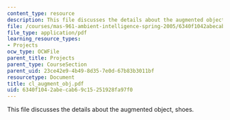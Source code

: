 ```yaml
---
content_type: resource
description: This file discusses the details about the augmented object, shoes.
file: /courses/mas-961-ambient-intelligence-spring-2005/6340f1042abecab69c15251928fa97f0_cl_augment_obj.pdf
file_type: application/pdf
learning_resource_types:
- Projects
ocw_type: OCWFile
parent_title: Projects
parent_type: CourseSection
parent_uid: 23ce42e9-4b49-8d35-7e0d-67b83b3011bf
resourcetype: Document
title: cl_augment_obj.pdf
uid: 6340f104-2abe-cab6-9c15-251928fa97f0
---
```

This file discusses the details about the augmented object, shoes.

